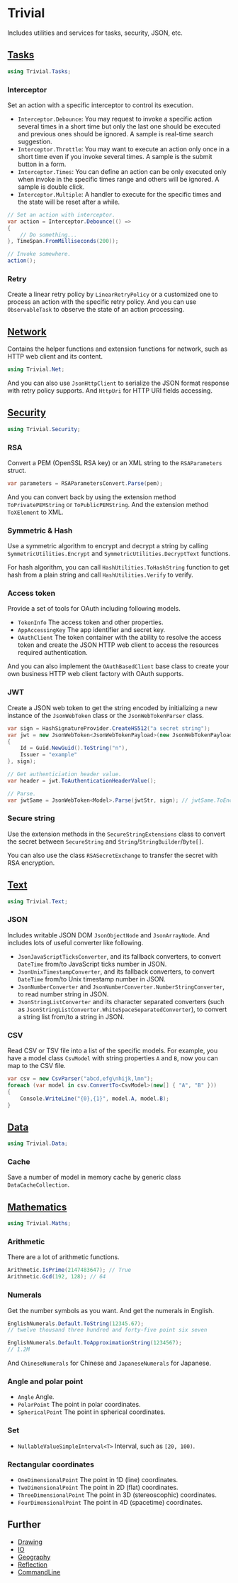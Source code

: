 ﻿# Trivial

Includes utilities and services for tasks, security, JSON, etc.

## [Tasks](https://trivial.kingcean.net/tasks)

```csharp
using Trivial.Tasks;
```

### Interceptor

Set an action with a specific interceptor to control its execution.

- `Interceptor.Debounce`:
  You may request to invoke a specific action several times in a short time but only the last one should be executed and previous ones should be ignored.
  A sample is real-time search suggestion.
- `Interceptor.Throttle`:
  You may want to execute an action only once in a short time even if you invoke several times.
  A sample is the submit button in a form.
- `Interceptor.Times`:
  You can define an action can be only executed only when invoke in the specific times range and others will be ignored.
  A sample is double click.
- `Interceptor.Multiple`:
  A handler to execute for the specific times and the state will be reset after a while.

```csharp
// Set an action with interceptor.
var action = Interceptor.Debounce(() =>
{
    // Do something...
}, TimeSpan.FromMilliseconds(200));

// Invoke somewhere.
action();
```

### Retry

Create a linear retry policy by `LinearRetryPolicy` or a customized one to process an action with the specific retry policy.
And you can use `ObservableTask` to observe the state of an action processing.

## [Network](https://trivial.kingcean.net/net)

Contains the helper functions and extension functions for network, such as HTTP web client and its content.

```csharp
using Trivial.Net;
```

And you can also use `JsonHttpClient` to serialize the JSON format response with retry policy supports.
And `HttpUri` for HTTP URI fields accessing.

## [Security](https://trivial.kingcean.net/security)

```csharp
using Trivial.Security;
```

### RSA

Convert a PEM (OpenSSL RSA key) or an XML string to the `RSAParameters` struct.

```csharp
var parameters = RSAParametersConvert.Parse(pem);
```

And you can convert back by using the extension method `ToPrivatePEMString` or `ToPublicPEMString`.
And the extension method `ToXElement` to XML.

### Symmetric & Hash

Use a symmetric algorithm to encrypt and decrypt a string by calling `SymmetricUtilities.Encrypt` and `SymmetricUtilities.DecryptText` functions.

For hash algorithm, you can call `HashUtilities.ToHashString` function to get hash from a plain string and call `HashUtilities.Verify` to verify.

### Access token

Provide a set of tools for OAuth including following models.

- `TokenInfo` The access token and other properties.
- `AppAccessingKey` The app identifier and secret key.
- `OAuthClient` The token container with the ability to resolve the access token and create the JSON HTTP web client to access the resources required authentication.

And you can also implement the `OAuthBasedClient` base class to create your own business HTTP web client factory with OAuth supports.

### JWT

Create a JSON web token to get the string encoded by initializing a new instance of the `JsonWebToken` class or the `JsonWebTokenParser` class.

```csharp
var sign = HashSignatureProvider.CreateHS512("a secret string");
var jwt = new JsonWebToken<JsonWebTokenPayload>(new JsonWebTokenPayload
{
    Id = Guid.NewGuid().ToString("n"),
    Issuer = "example"
}, sign);

// Get authenticiation header value.
var header = jwt.ToAuthenticationHeaderValue();

// Parse.
var jwtSame = JsonWebToken<Model>.Parse(jwtStr, sign); // jwtSame.ToEncodedString() == header.Parameter
```

### Secure string

Use the extension methods in the `SecureStringExtensions` class to convert the secret between `SecureString` and `String`/`StringBuilder`/`Byte[]`.

You can also use the class `RSASecretExchange` to transfer the secret with RSA encryption.

## [Text](https://trivial.kingcean.net/text)

```csharp
using Trivial.Text;
```

### JSON

Includes writable JSON DOM `JsonObjectNode` and `JsonArrayNode`.
And includes lots of useful converter like following.

- `JsonJavaScriptTicksConverter`, and its fallback converters, to convert `DateTime` from/to JavaScript ticks number in JSON.
- `JsonUnixTimestampConverter`, and its fallback converters, to convert `DateTime` from/to Unix timestamp number in JSON.
- `JsonNumberConverter` and `JsonNumberConverter.NumberStringConverter`, to read number string in JSON.
- `JsonStringListConverter` and its character separated converters (such as `JsonStringListConverter.WhiteSpaceSeparatedConverter`), to convert a string list from/to a string in JSON.

### CSV

Read CSV or TSV file into a list of the specific models.
For example, you have a model class `CsvModel` with string properties `A` and `B`, now you can map to the CSV file.

```csharp
var csv = new CsvParser("abcd,efg\nhijk,lmn");
foreach (var model in csv.ConvertTo<CsvModel>(new[] { "A", "B" }))
{
    Console.WriteLine("{0},{1}", model.A, model.B);
}
```

## [Data](https://trivial.kingcean.net/data)

```csharp
using Trivial.Data;
```

### Cache

Save a number of model in memory cache by generic class `DataCacheCollection`.

## [Mathematics](https://trivial.kingcean.net/maths)

```csharp
using Trivial.Maths;
```

### Arithmetic

There are a lot of arithmetic functions.

```csharp
Arithmetic.IsPrime(2147483647); // True
Arithmetic.Gcd(192, 128); // 64
```

### Numerals

Get the number symbols as you want. And get the numerals in English.

```csharp
EnglishNumerals.Default.ToString(12345.67);
// twelve thousand three hundred and forty-five point six seven

EnglishNumerals.Default.ToApproximationString(1234567);
// 1.2M
```

And `ChineseNumerals` for Chinese and `JapaneseNumerals` for Japanese.

### Angle and polar point

- `Angle` Angle.
- `PolarPoint` The point in polar coordinates.
- `SphericalPoint` The point in spherical coordinates.

### Set

- `NullableValueSimpleInterval<T>` Interval, such as `[20, 100)`.

### Rectangular coordinates

- `OneDimensionalPoint` The point in 1D (line) coordinates.
- `TwoDimensionalPoint` The point in 2D (flat) coordinates.
- `ThreeDimensionalPoint` The point in 3D (stereoscophic) coordinates.
- `FourDimensionalPoint` The point in 4D (spacetime) coordinates.

## Further

- [Drawing](https://trivial.kingcean.net/drawing)
- [IO](https://trivial.kingcean.net/io)
- [Geography](https://trivial.kingcean.net/geo)
- [Reflection](https://trivial.kingcean.net/reflection)
- [CommandLine](https://trivial.kingcean.net/cmdline)
